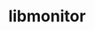 ---
title: "libmonitor"
layout: cache
categories: [package, v0.21.1]
meta: {"versions": ["2023.03.15"], "compilers": ["gcc@=11.4.0", "gcc@=9.4.0"], "oss": ["ubuntu20.04"], "platforms": ["linux"], "targets": ["neoverse_v1", "ppc64le", "x86_64_v3"], "stacks": ["e4s", "e4s-neoverse_v1", "e4s-power", "e4s-rocm-external", "root"], "num_specs": 3, "num_specs_by_stack": {"root": 3, "e4s-neoverse_v1": 1, "e4s-power": 1, "e4s": 1, "e4s-rocm-external": 1}}
spec_details: [{"hash": "wwgzilpignioilthbwi3uyji2tg4rotp", "compiler": "gcc@=11.4.0", "versions": ["2023.03.15"], "os": "ubuntu20.04", "platform": "linux", "target": "neoverse_v1", "variants": ["build_system=autotools", "~commrank", "~dlopen", "+hpctoolkit"], "stacks": ["root", "e4s-neoverse_v1"], "size": "-", "tarball": "https://binaries.spack.io/v0.21.1/build_cache/linux-ubuntu20.04-neoverse_v1/gcc-11.4.0/libmonitor-2023.03.15/linux-ubuntu20.04-neoverse_v1-gcc-11.4.0-libmonitor-2023.03.15-wwgzilpignioilthbwi3uyji2tg4rotp.spack"}, {"hash": "nlrmcqdjgmdscnnw334pzbjxg4lretbv", "compiler": "gcc@=9.4.0", "versions": ["2023.03.15"], "os": "ubuntu20.04", "platform": "linux", "target": "ppc64le", "variants": ["build_system=autotools", "~commrank", "~dlopen", "+hpctoolkit"], "stacks": ["e4s-power", "root"], "size": "-", "tarball": "https://binaries.spack.io/v0.21.1/build_cache/linux-ubuntu20.04-ppc64le/gcc-9.4.0/libmonitor-2023.03.15/linux-ubuntu20.04-ppc64le-gcc-9.4.0-libmonitor-2023.03.15-nlrmcqdjgmdscnnw334pzbjxg4lretbv.spack"}, {"hash": "pwxsv3yv3hyc7tn37dpxc555qhhxlw7f", "compiler": "gcc@=11.4.0", "versions": ["2023.03.15"], "os": "ubuntu20.04", "platform": "linux", "target": "x86_64_v3", "variants": ["build_system=autotools", "~commrank", "~dlopen", "+hpctoolkit"], "stacks": ["e4s", "e4s-rocm-external", "root"], "size": "-", "tarball": "https://binaries.spack.io/v0.21.1/build_cache/linux-ubuntu20.04-x86_64_v3/gcc-11.4.0/libmonitor-2023.03.15/linux-ubuntu20.04-x86_64_v3-gcc-11.4.0-libmonitor-2023.03.15-pwxsv3yv3hyc7tn37dpxc555qhhxlw7f.spack"}]
---
